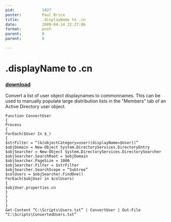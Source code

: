 ```yaml
---
pid:            1027
poster:         Paul Brice
title:          .displayName to .cn
date:           2009-04-14 22:27:06
format:         posh
parent:         0
parent:         0

---
```


# .displayName to .cn

### [download](1027.ps1)

Convert a list of user object displaynames to commonnames. This can be used to manually populate large distribution lists in the "Members" tab of an Active Directory user object.

```posh
Function ConvertUser
{
Process
{
ForEach($User In $_)
{
$strFilter = “(&(objectCategory=user)(displayName=$User))”
$objDomain = New-Object System.DirectoryServices.DirectoryEntry
$objSearcher = New-Object System.DirectoryServices.DirectorySearcher
$objSearcher.SearchRoot = $objDomain
$objSearcher.PageSize = 1000
$objSearcher.Filter = $strFilter
$objSearcher.SearchScope = “Subtree”
$colUsers = $objSearcher.FindOne()
ForEach($objUser in $colUsers)
{
$objUser.properties.cn
}
}
}
}
Get-Content “C:\Scripts\Users.txt” | ConvertUser | Out-File “C:\Scripts\ConvertedUsers.txt”
```
